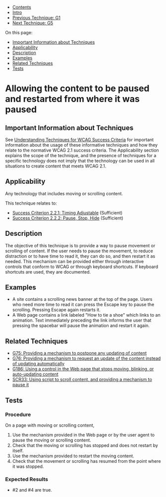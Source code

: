 -   [Contents](https://www.w3.org/WAI/WCAG21/Techniques/#techniques "Table of Contents")
-   [Intro](https://www.w3.org/WAI/WCAG21/Techniques/#introduction "Introduction to Techniques")
-   [Previous Technique: G1](G1)
-   [Next Technique: G5](G5)

On this page:

-   [Important Information about Techniques](#important-information)
-   [Applicability](#applicability)
-   [Description](#description)
-   [Examples](#examples)
-   [Related Techniques](#related)
-   [Tests](#tests)

Allowing the content to be paused and restarted from where it was paused
========================================================================

Important Information about Techniques
--------------------------------------

See [Understanding Techniques for WCAG Success Criteria](https://www.w3.org/WAI/WCAG21/Understanding/understanding-techniques) for important information about the usage of these informative techniques and how they relate to the normative WCAG 2.1 success criteria. The Applicability section explains the scope of the technique, and the presence of techniques for a specific technology does not imply that the technology can be used in all situations to create content that meets WCAG 2.1.

Applicability
-------------

Any technology that includes moving or scrolling content.

This technique relates to:

-   [Success Criterion 2.2.1: Timing Adjustable](https://www.w3.org/WAI/WCAG21/Understanding/timing-adjustable) (Sufficient)
-   [Success Criterion 2.2.2: Pause, Stop, Hide](https://www.w3.org/WAI/WCAG21/Understanding/pause-stop-hide) (Sufficient)

Description
-----------

The objective of this technique is to provide a way to pause movement or scrolling of content. If the user needs to pause the movement, to reduce distraction or to have time to read it, they can do so, and then restart it as needed. This mechanism can be provided either through interactive controls that conform to WCAG or through keyboard shortcuts. If keyboard shortcuts are used, they are documented.

Examples
--------

-   A site contains a scrolling news banner at the top of the page. Users who need more time to read it can press the Escape key to pause the scrolling. Pressing Escape again restarts it.
-   A Web page contains a link labeled "How to tie a shoe" which links to an animation. Text immediately preceding the link informs the user that pressing the spacebar will pause the animation and restart it again.

Related Techniques
------------------

-   [G75: Providing a mechanism to postpone any updating of content](https://www.w3.org/WAI/WCAG21/Techniques/general/G75)
-   [G76: Providing a mechanism to request an update of the content instead of updating automatically](https://www.w3.org/WAI/WCAG21/Techniques/general/G76)
-   [G186: Using a control in the Web page that stops moving, blinking, or auto-updating content](https://www.w3.org/WAI/WCAG21/Techniques/general/G186)
-   [SCR33: Using script to scroll content, and providing a mechanism to pause it](https://www.w3.org/WAI/WCAG21/Techniques/client-side-script/SCR33)

Tests
-----

### Procedure

On a page with moving or scrolling content,

1.  Use the mechanism provided in the Web page or by the user agent to pause the moving or scrolling content.
2.  Check that the moving or scrolling has stopped and does not restart by itself.
3.  Use the mechanism provided to restart the moving content.
4.  Check that the movement or scrolling has resumed from the point where it was stopped.

### Expected Results

-   \#2 and \#4 are true.
